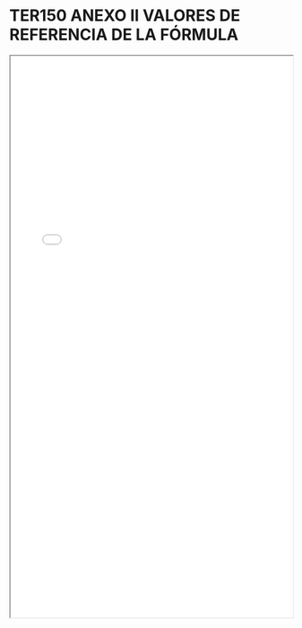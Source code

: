 
# TER150 ANEXO II VALORES DE REFERENCIA DE LA FÓRMULA

<iframe src="../TER150 ANEXO II VALORES DE REFERENCIA DE LA FÓRMULA.pdf" width="100%" height="1000px"></iframe>

